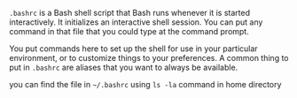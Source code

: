 `.bashrc` is a Bash shell script that Bash runs whenever it is started interactively. It initializes an interactive shell session. You can put any command in that file that you could type at the command prompt.

You put commands here to set up the shell for use in your particular environment, or to customize things to your preferences. A common thing to put in `.bashrc` are aliases that you want to always be available.

you can find the file in `~/.bashrc` using `ls -la` command in home directory
